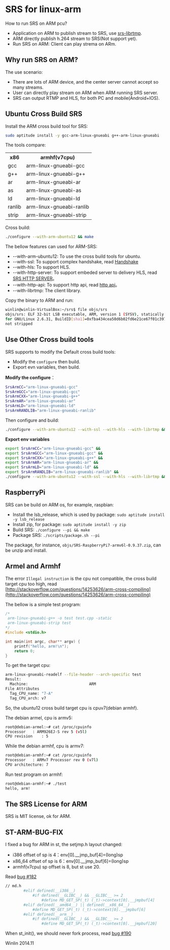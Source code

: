 # SRS for linux-arm

How to run SRS on ARM pcu?

* Application on ARM to publish stream to SRS, use [srs-librtmp](https://github.com/winlinvip/simple-rtmp-server/wiki/v1_EN_SrsLibrtmp).
* ARM directly publish h.264 stream to SRS(Not support yet).
* Run SRS on ARM: Client can play strema on ARm.

## Why run SRS on ARM?

The use scenario:

* There are lots of ARM device, and the center server cannot accept so many streams.
* User can directly play stream on ARM when ARM running SRS server.
* SRS can output RTMP and HLS, for both PC and mobile(Android+IOS).

## Ubuntu Cross Build SRS

Install the ARM cross build tool for SRS:

```bash
sudo aptitude install -y gcc-arm-linux-gnueabi g++-arm-linux-gnueabi
```

The tools compare:

<table>
<tr><th>x86</th><th>armhf(v7cpu)</th></tr>
<tr><td>gcc</td><td>arm-linux-gnueabi-gcc</td></tr>
<tr><td>g++</td><td>arm-linux-gnueabi-g++</td></tr>
<tr><td>ar</td><td>arm-linux-gnueabi-ar</td></tr>
<tr><td>as</td><td>arm-linux-gnueabi-as</td></tr>
<tr><td>ld</td><td>arm-linux-gnueabi-ld</td></tr>
<tr><td>ranlib</td><td>arm-linux-gnueabi-ranlib</td></tr>
<tr><td>strip</td><td>arm-linux-gnueabi-strip</td></tr>
</table>

Cross build:

```bash
./configure --with-arm-ubuntu12 && make
```

The bellow features can used for ARM-SRS:
* --with-arm-ubuntu12: To use the cross build tools for ubuntu.
* --with-ssl: To support complex handshake, read [Handshake](https://github.com/winlinvip/simple-rtmp-server/wiki/v1_EN_RTMPHandshake)
* --with-hls: To support HLS.
* --with-http-server: To support embeded server to delivery HLS, read [SRS HTTP SERVER](https://github.com/winlinvip/simple-rtmp-server/wiki/v1_EN_HTTPServer)。
* --with-http-api: To support http api, read [http api](https://github.com/winlinvip/simple-rtmp-server/wiki/v1_EN_HTTPApi)。
* --with-librtmp: The client library.

Copy the binary to ARM and run:

```bash
winlin@winlin-VirtualBox:~/srs$ file objs/srs
objs/srs: ELF 32-bit LSB executable, ARM, version 1 (SYSV), statically linked, 
for GNU/Linux 2.6.31, BuildID[sha1]=0xfba434cea50d6b02fd6e21ce67f01c39772c724b, 
not stripped
```

## Use Other Cross build tools

SRS supports to modify the Default cross build tools:
* Modify the `configure` then build.
* Export evn variables, then build.

<strong>Modify the configure</strong>：

```bash
SrsArmCC="arm-linux-gnueabi-gcc"
SrsArmGCC="arm-linux-gnueabi-gcc"
SrsArmCXX="arm-linux-gnueabi-g++"
SrsArmAR="arm-linux-gnueabi-ar"
SrsArmLD="arm-linux-gnueabi-ld"
SrsArmRANDLIB="arm-linux-gnueabi-ranlib"
```

Then configure and build:

```bash
./configure --with-arm-ubuntu12 --with-ssl --with-hls --with-librtmp && make
```

<strong>Export env variables</strong>

```bash
export SrsArmCC="arm-linux-gnueabi-gcc" &&
export SrsArmGCC="arm-linux-gnueabi-gcc" &&
export SrsArmCXX="arm-linux-gnueabi-g++" &&
export SrsArmAR="arm-linux-gnueabi-ar" &&
export SrsArmLD="arm-linux-gnueabi-ld" &&
export SrsArmRANDLIB="arm-linux-gnueabi-ranlib" &&
./configure --with-arm-ubuntu12 --with-ssl --with-hls --with-librtmp && make
```

## RaspberryPi

SRS can be build on ARM os, for example, raspbian:
* Install the lsb_release, which is used by package: `sudo aptitude install -y lsb_release`
* Install zip, for package: `sudo aptitude install -y zip`
* Build SRS: `./configure --pi && make`
* Package SRS: `./scripts/package.sh --pi`

The package, for instance, `objs/SRS-RaspberryPi7-armv6l-0.9.37.zip`,
can be unzip and install.

## Armel and Armhf

The error `Illegal instruction` is the cpu not compatible,
the cross build target cpu too high, read 
[http://stackoverflow.com/questions/14253626/arm-cross-compiling](http://stackoverflow.com/questions/14253626/arm-cross-compiling)

The bellow is a simple test program:

```cpp
/*
 arm-linux-gnueabi-g++ -o test test.cpp -static
 arm-linux-gnueabi-strip test
*/
#include <stdio.h>

int main(int argc, char** argv) {
    printf("hello, arm!\n");
    return 0;
}
```

To get the target cpu:

```bash
arm-linux-gnueabi-readelf --file-header --arch-specific test
Result:
  Machine:                           ARM
File Attributes
  Tag_CPU_name: "7-A"
  Tag_CPU_arch: v7
```

So, the ubuntu12 cross build target cpu is cpuv7(debian armhf).

The debian armel, cpu is armv5:

```bash
root@debian-armel:~# cat /proc/cpuinfo 
Processor	: ARM926EJ-S rev 5 (v5l)
CPU revision	: 5
```

While the debian armhf, cpu is armv7:

```bash
root@debian-armhf:~# cat /proc/cpuinfo 
Processor	: ARMv7 Processor rev 0 (v7l)
CPU architecture: 7
```

Run test program on armhf:

```bash
root@debian-armhf:~# ./test 
hello, arm!
```

## The SRS License for ARM

SRS is MIT license, ok for ARM.

## ST-ARM-BUG-FIX

I fixed a bug for ARM in st, the setjmp.h layout changed:
* i386 offset of sp is 4：env[0].__jmp_buf[4]=(long)sp
* x86_64 offset of sp is 6：env[0].__jmp_buf[6]=(long)sp
* armhf(v7cpu) sp offset is 8, but st use 20.

Read [bug #182](https://github.com/winlinvip/simple-rtmp-server/issues/182)

```bash
// md.h
        #elif defined(__i386__)
            #if defined(__GLIBC__) && __GLIBC__ >= 2
                #define MD_GET_SP(_t) (_t)->context[0].__jmpbuf[4]
        #elif defined(__amd64__) || defined(__x86_64__)
            #define MD_GET_SP(_t) (_t)->context[0].__jmpbuf[6]
        #elif defined(__arm__)
            #if defined(__GLIBC__) && __GLIBC__ >= 2
                #define MD_GET_SP(_t) (_t)->context[0].__jmpbuf[20]
```

When st_init(), we should never fork process,
read [bug #190](https://github.com/winlinvip/simple-rtmp-server/issues/190)

Winlin 2014.11